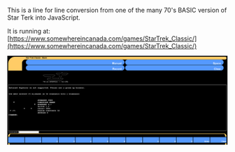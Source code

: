 This is a line for line conversion from one of the many 70's BASIC version of Star Terk into JavaScript.

It is running at:
[https://www.somewhereincanada.com/games/StarTrek_Classic/](https://www.somewhereincanada.com/games/StarTrek_Classic/)

![StarTrekClassic](StarTrekClassic.png)


